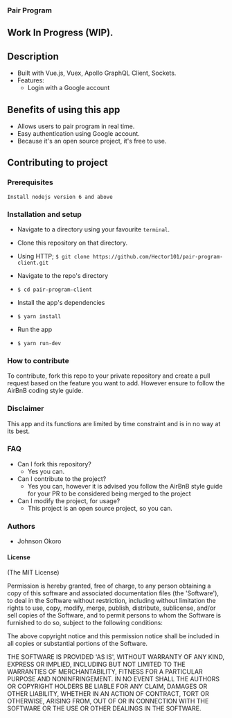 ### Pair Program

## Work In Progress (WIP).

## Description
+ Built with Vue.js, Vuex, Apollo GraphQL Client, Sockets.
+ Features:
   +  Login with a Google account

## Benefits of using this app
+ Allows users to pair program in real time.
+ Easy authentication using Google account.
+ Because it's an open source project, it's free to use.

## Contributing to project

### Prerequisites
```
Install nodejs version 6 and above
```


### Installation and setup
+  Navigate to a directory using your favourite `terminal`.
+  Clone this repository on that directory.

  +  Using HTTP;
    `$ git clone https://github.com/Hector101/pair-program-client.git`

+  Navigate to the repo's directory
  +  `$ cd pair-program-client`
+  Install the app's dependencies
  +  `$ yarn install`
+  Run the app
  +  `$ yarn run-dev`
  

### How to contribute
To contribute, fork this repo to your private repository and create a pull request based on the feature you want to add.
However ensure to follow the AirBnB coding style guide.

### Disclaimer
This app and its functions are limited by time constraint and is in no way at its best.

### FAQ
+ Can I fork this repository?
  + Yes you can.
+ Can I contribute to the project?
  + Yes you can, however it is advised you follow the AirBnB style guide for your PR to be considered being merged to the project
+ Can I modify the project, for usage?
  + This project is an open source project, so you can.

### Authors
+ Johnson Okoro

#### License

(The MIT License)

Permission is hereby granted, free of charge, to any person obtaining
a copy of this software and associated documentation files (the
'Software'), to deal in the Software without restriction, including
without limitation the rights to use, copy, modify, merge, publish,
distribute, sublicense, and/or sell copies of the Software, and to
permit persons to whom the Software is furnished to do so, subject to
the following conditions:

The above copyright notice and this permission notice shall be
included in all copies or substantial portions of the Software.

THE SOFTWARE IS PROVIDED 'AS IS', WITHOUT WARRANTY OF ANY KIND,
EXPRESS OR IMPLIED, INCLUDING BUT NOT LIMITED TO THE WARRANTIES OF
MERCHANTABILITY, FITNESS FOR A PARTICULAR PURPOSE AND NONINFRINGEMENT.
IN NO EVENT SHALL THE AUTHORS OR COPYRIGHT HOLDERS BE LIABLE FOR ANY
CLAIM, DAMAGES OR OTHER LIABILITY, WHETHER IN AN ACTION OF CONTRACT,
TORT OR OTHERWISE, ARISING FROM, OUT OF OR IN CONNECTION WITH THE
SOFTWARE OR THE USE OR OTHER DEALINGS IN THE SOFTWARE.
